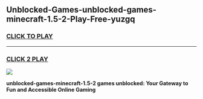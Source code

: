 
## Unblocked-Games-unblocked-games-minecraft-1.5-2-Play-Free-yuzgq
<h3>
<a href="https://premium76.site?title=unblocked-games-minecraft-1.5-2&ref=17A">CLICK TO PLAY</a></h3>
<hr>

<h3>
<a href="https://premium76.site?title=unblocked-games-minecraft-1.5-2&ref=17A">CLICK 2 PLAY</a>
  
</h3>

<a href="https://premium76.site?title=unblocked-games-minecraft-1.5-2&ref=17A"><img src="https://clearcache.store/games.png"></a>


**unblocked-games-minecraft-1.5-2 games unblocked: Your Gateway to Fun and Accessible Online Gaming**
